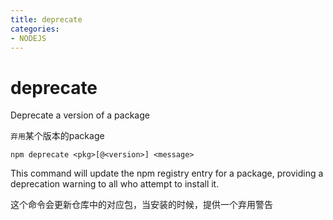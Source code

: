 ```yaml
---
title: deprecate
categories: 
- NODEJS
---
```

# deprecate

Deprecate a version of a package

`弃用`某个版本的package

```
npm deprecate <pkg>[@<version>] <message>
```

This command will update the npm registry entry for a package, providing a deprecation warning to all who attempt to install it.

这个命令会更新仓库中的对应包，当安装的时候，提供一个弃用警告